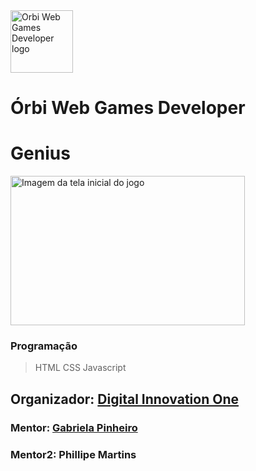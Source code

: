 <img src="https://hermes.digitalinnovation.one/tracks/5a0ef2bf-8cca-4be7-b506-3945fbb8f1d4.png" alt="Orbi Web Games Developer logo" style="height: 100px; width: 100px">

# Órbi Web Games Developer

# Genius

<img src="https://i.postimg.cc/VLf1J5Qx/tela-Do-Jogo.jpg" alt="Imagem da tela inicial do jogo" style="height: 239px; width: 375px">

### Programação
> HTML
> CSS
> Javascript


## Organizador: [Digital Innovation One](https://web.dio.me/home)
### Mentor: [Gabriela Pinheiro](https://github.com/SpruceGabriela/genesis-dio)
### Mentor2: Phillipe Martins